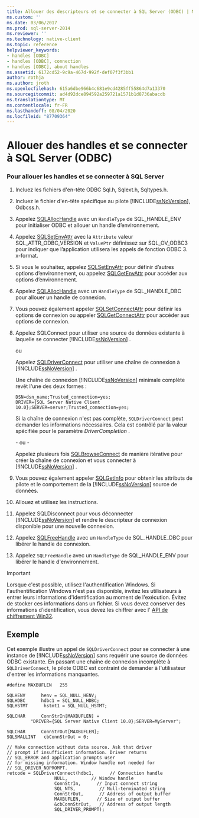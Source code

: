 ```yaml
---
title: Allouer des descripteurs et se connecter à SQL Server (ODBC) | Microsoft Docs
ms.custom: ''
ms.date: 03/06/2017
ms.prod: sql-server-2014
ms.reviewer: ''
ms.technology: native-client
ms.topic: reference
helpviewer_keywords:
- handles [ODBC]
- handles [ODBC], connection
- handles [ODBC], about handles
ms.assetid: 6172cd52-9c9a-467d-992f-def07f3f3bb1
author: rothja
ms.author: jroth
ms.openlocfilehash: 615a6dbe966b4c681e9cd4285ff55864d7a13370
ms.sourcegitcommit: ad4d92dce894592a259721a1571b1d8736abacdb
ms.translationtype: MT
ms.contentlocale: fr-FR
ms.lasthandoff: 08/04/2020
ms.locfileid: "87709364"
---
```

# <a name="allocate-handles-and-connect-to-sql-server-odbc"></a>Allouer des handles et se connecter à SQL Server (ODBC)
    
### <a name="to-allocate-handles-and-connect-to-sql-server"></a>Pour allouer les handles et se connecter à SQL Server  
  
1.  Incluez les fichiers d'en-tête ODBC Sql.h, Sqlext.h, Sqltypes.h.  
  
2.  Incluez le fichier d'en-tête spécifique au pilote [!INCLUDE[ssNoVersion](../../includes/ssnoversion-md.md)], Odbcss.h.  
  
3.  Appelez [SQLAllocHandle](https://go.microsoft.com/fwlink/?LinkId=58396) avec un `HandleType` de SQL_HANDLE_ENV pour initialiser ODBC et allouer un handle d’environnement.  
  
4.  Appelez [SQLSetEnvAttr](../native-client-odbc-api/sqlsetenvattr.md) avec la `Attribute` valeur SQL_ATTR_ODBC_VERSION et `ValuePtr` définissez sur SQL_OV_ODBC3 pour indiquer que l’application utilisera les appels de fonction ODBC 3. x-format.  
  
5.  Si vous le souhaitez, appelez [SQLSetEnvAttr](../native-client-odbc-api/sqlsetenvattr.md) pour définir d’autres options d’environnement, ou appelez [SQLGetEnvAttr](https://go.microsoft.com/fwlink/?LinkId=58403) pour accéder aux options d’environnement.  
  
6.  Appelez [SQLAllocHandle](https://go.microsoft.com/fwlink/?LinkId=58396) avec un `HandleType` de SQL_HANDLE_DBC pour allouer un handle de connexion.  
  
7.  Vous pouvez également appeler [SQLSetConnectAttr](../native-client-odbc-api/sqlsetconnectattr.md) pour définir les options de connexion ou appeler [SQLGetConnectAttr](../native-client-odbc-api/sqlgetconnectattr.md) pour accéder aux options de connexion.  
  
8.  Appelez SQLConnect pour utiliser une source de données existante à laquelle se connecter [!INCLUDE[ssNoVersion](../../includes/ssnoversion-md.md)] .  
  
     ou  
  
     Appelez [SQLDriverConnect](../native-client-odbc-api/sqldriverconnect.md) pour utiliser une chaîne de connexion à [!INCLUDE[ssNoVersion](../../includes/ssnoversion-md.md)] .  
  
     Une chaîne de connexion [!INCLUDE[ssNoVersion](../../includes/ssnoversion-md.md)] minimale complète revêt l'une des deux formes :  
  
    ```  
    DSN=dsn_name;Trusted_connection=yes;  
    DRIVER={SQL Server Native Client 10.0};SERVER=server;Trusted_connection=yes;  
    ```  
  
     Si la chaîne de connexion n'est pas complète, `SQLDriverConnect` peut demander les informations nécessaires. Cela est contrôlé par la valeur spécifiée pour le paramètre *DriverCompletion* .  
  
     \- ou -  
  
     Appelez plusieurs fois [SQLBrowseConnect](../native-client-odbc-api/sqlbrowseconnect.md) de manière itérative pour créer la chaîne de connexion et vous connecter à [!INCLUDE[ssNoVersion](../../includes/ssnoversion-md.md)] .  
  
9. Vous pouvez également appeler [SQLGetInfo](../native-client-odbc-api/sqlgetinfo.md) pour obtenir les attributs de pilote et le comportement de la [!INCLUDE[ssNoVersion](../../includes/ssnoversion-md.md)] source de données.  
  
10. Allouez et utilisez les instructions.  
  
11. Appelez SQLDisconnect pour vous déconnecter [!INCLUDE[ssNoVersion](../../includes/ssnoversion-md.md)] et rendre le descripteur de connexion disponible pour une nouvelle connexion.  
  
12. Appelez [SQLFreeHandle](../native-client-odbc-api/sqlfreehandle.md) avec un `HandleType` de SQL_HANDLE_DBC pour libérer le handle de connexion.  
  
13. Appelez `SQLFreeHandle` avec un `HandleType` de SQL_HANDLE_ENV pour libérer le handle d'environnement.  
  
> [!IMPORTANT]  
>  Lorsque c'est possible, utilisez l'authentification Windows. Si l'authentification Windows n'est pas disponible, invitez les utilisateurs à entrer leurs informations d'identification au moment de l'exécution. Évitez de stocker ces informations dans un fichier. Si vous devez conserver des informations d’identification, vous devez les chiffrer avec l' [API de chiffrement Win32](https://go.microsoft.com/fwlink/?LinkId=64532).  
  
## <a name="example"></a>Exemple  
 Cet exemple illustre un appel de `SQLDriverConnect` pour se connecter à une instance de [!INCLUDE[ssNoVersion](../../includes/ssnoversion-md.md)] sans requérir une source de données ODBC existante. En passant une chaîne de connexion incomplète à `SQLDriverConnect`, le pilote ODBC est contraint de demander à l'utilisateur d'entrer les informations manquantes.  
  
```  
#define MAXBUFLEN   255  
  
SQLHENV      henv = SQL_NULL_HENV;  
SQLHDBC      hdbc1 = SQL_NULL_HDBC;  
SQLHSTMT      hstmt1 = SQL_NULL_HSTMT;  
  
SQLCHAR      ConnStrIn[MAXBUFLEN] =  
         "DRIVER={SQL Server Native Client 10.0};SERVER=MyServer";  
  
SQLCHAR      ConnStrOut[MAXBUFLEN];  
SQLSMALLINT   cbConnStrOut = 0;  
  
// Make connection without data source. Ask that driver   
// prompt if insufficient information. Driver returns  
// SQL_ERROR and application prompts user  
// for missing information. Window handle not needed for  
// SQL_DRIVER_NOPROMPT.  
retcode = SQLDriverConnect(hdbc1,      // Connection handle  
                  NULL,         // Window handle  
                  ConnStrIn,      // Input connect string  
                  SQL_NTS,         // Null-terminated string  
                  ConnStrOut,      // Address of output buffer  
                  MAXBUFLEN,      // Size of output buffer  
                  &cbConnStrOut,   // Address of output length  
                  SQL_DRIVER_PROMPT);  
```  
  
  
